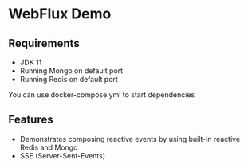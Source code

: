 # WebFlux Demo

## Requirements
* JDK 11
* Running Mongo on default port
* Running Redis on default port

You can use docker-compose.yml to start dependencies

## Features
* Demonstrates composing reactive events by using built-in reactive Redis and Mongo
* SSE (Server-Sent-Events)
